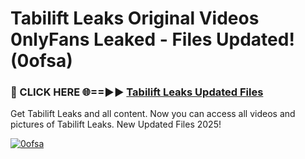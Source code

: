 # Tabilift Leaks Original Videos 0nlyFans Leaked - Files Updated! (0ofsa)

<h3>🔴 CLICK HERE 🌐==►► <a href="https://tinyurl.com/ehrbuxhb" rel="nofollow">Tabilift Leaks Updated Files</a></h3>

Get Tabilift Leaks and all content. Now you can access all videos and pictures of Tabilift Leaks. New Updated Files 2025!

[![0ofsa](https://i.imgur.com/lVYEuWS.gif)](https://tinyurl.com/ehrbuxhb)
